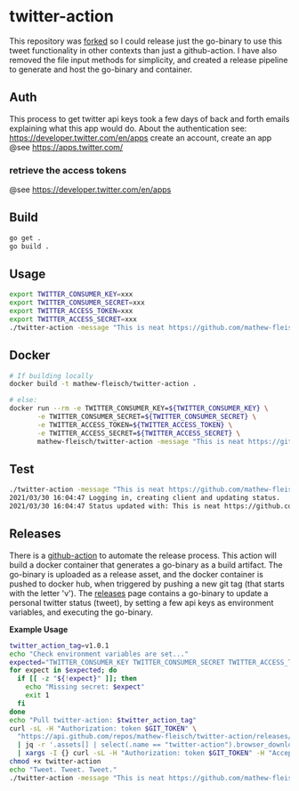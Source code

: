# twitter-action

This repository was [forked](https://github.com/xorilog/twitter-action) so I could release just the go-binary to use this tweet functionality in other contexts than just a github-action. I have also removed the file input methods for simplicity, and created a release pipeline to generate and host the go-binary and container.

## Auth
This process to get twitter api keys took a few days of back and forth emails explaining what this app would do.
About the authentication see: https://developer.twitter.com/en/apps
create an account, create an app
@see https://apps.twitter.com/

### retrieve the access tokens
@see https://developer.twitter.com/en/apps

## Build
```bash
go get .
go build .
```

## Usage
```bash
export TWITTER_CONSUMER_KEY=xxx
export TWITTER_CONSUMER_SECRET=xxx
export TWITTER_ACCESS_TOKEN=xxx
export TWITTER_ACCESS_SECRET=xxx
./twitter-action -message "This is neat https://github.com/mathew-fleisch/blog"
```

## Docker
```bash
# If building locally
docker build -t mathew-fleisch/twitter-action .

# else:
docker run --rm -e TWITTER_CONSUMER_KEY=${TWITTER_CONSUMER_KEY} \
       -e TWITTER_CONSUMER_SECRET=${TWITTER_CONSUMER_SECRET} \
       -e TWITTER_ACCESS_TOKEN=${TWITTER_ACCESS_TOKEN} \
       -e TWITTER_ACCESS_SECRET=${TWITTER_ACCESS_SECRET} \
       mathew-fleisch/twitter-action -message "This is neat https://github.com/mathew-fleisch/blog"
```

## Test
```bash
./twitter-action -message "This is neat https://github.com/mathew-fleisch/blog" -dry
2021/03/30 16:04:47 Logging in, creating client and updating status.
2021/03/30 16:04:47 Status updated with: This is neat https://github.com/mathew-fleisch/blog
```

## Releases

There is a [github-action](.github/workflows/tag-release.yaml) to automate the release process. This action will build a docker container that generates a go-binary as a build artifact. The go-binary is uploaded as a release asset, and the docker container is pushed to docker hub, when triggered by pushing a new git tag (that starts with the letter 'v'). The [releases](https://github.com/mathew-fleisch/twitter-action/releases) page contains a go-binary to update a personal twitter status (tweet), by setting a few api keys as environment variables, and executing the go-binary.

**Example Usage**

```bash
twitter_action_tag=v1.0.1
echo "Check environment variables are set..."
expected="TWITTER_CONSUMER_KEY TWITTER_CONSUMER_SECRET TWITTER_ACCESS_TOKEN TWITTER_ACCESS_SECRET GIT_TOKEN"
for expect in $expected; do
  if [[ -z "${!expect}" ]]; then
    echo "Missing secret: $expect"
    exit 1
  fi
done
echo "Pull twitter-action: $twitter_action_tag"
curl -sL -H "Authorization: token $GIT_TOKEN" \
  "https://api.github.com/repos/mathew-fleisch/twitter-action/releases/tags/$twitter_action_tag" \
  | jq -r '.assets[] | select(.name == "twitter-action").browser_download_url' \
  | xargs -I {} curl -sL -H "Authorization: token $GIT_TOKEN" -H "Accept:application/octet-stream" -O {}
chmod +x twitter-action
echo "Tweet. Tweet. Tweet."
./twitter-action -message "This is neat https://github.com/mathew-fleisch/blog"
```

